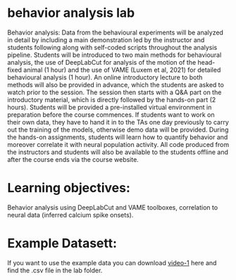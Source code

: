 # behavior analysis lab

Behavior analysis: Data from the behavioural experiments will be analyzed in detail by including a main demonstration led by the instructor and students following along with self-coded scripts throughout the analysis pipeline. Students will be introduced to two main methods for behavioural analysis, the use of DeepLabCut for analysis of the motion of the head-fixed animal (1 hour) and the use of VAME (Luxem et al, 2021) for detailed behavioural analysis (1 hour). An online introductory lecture to both methods will also be provided in advance, which the students are asked to watch prior to the session. The session then starts with a Q&A part on the introductory material, which is directly followed by the hands-on part (2 hours). Students will be provided a pre-installed virtual environment in preparation before the course commences. If students want to work on their own data, they have to hand it in to the TAs one day previously to carry out the training of the models, otherwise demo data will be provided. During the hands-on assignments, students will learn how to quantify behavior and moreover correlate it with neural population activity. All code produced from the instructors and students will also be available to the students offline and after the course ends via the course website. 

# Learning objectives: 
Behavior analysis using DeepLabCut and VAME toolboxes, correlation to neural data (inferred calcium spike onsets).

# Example Datasett:
If you want to use the example data you can download [video-1](https://drive.google.com/file/d/1w6OW9cN_-S30B7rOANvSaR9c3O5KeF0c/view?usp=sharing) here and find the .csv file in the lab folder.
